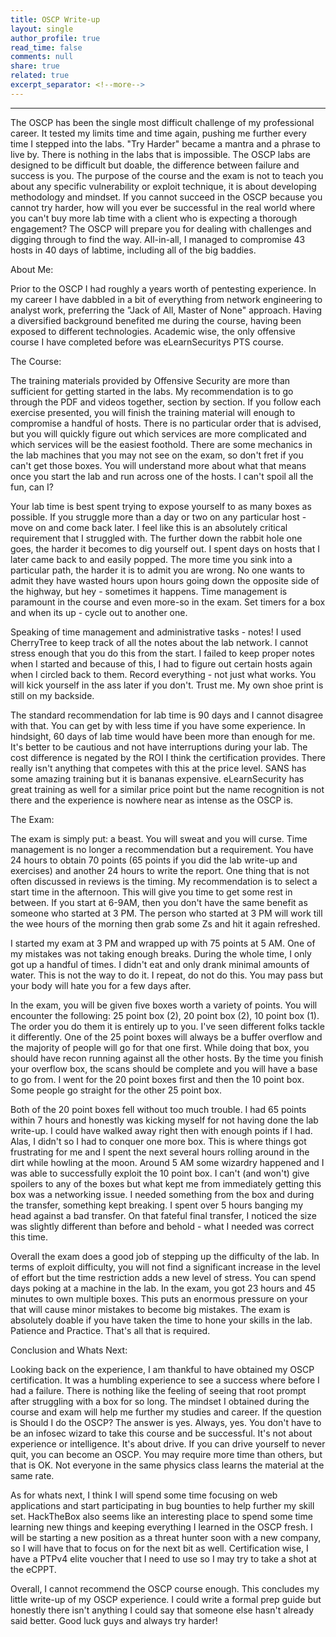 ```yaml
---
title: OSCP Write-up
layout: single
author_profile: true
read_time: false
comments: null
share: true
related: true
excerpt_separator: <!--more-->
---
```

_______________________________________________________________________________________________________________________________________
The OSCP has been the single most difficult challenge of my professional career. It tested my limits time and time again, pushing me further every time I stepped into the labs. "Try Harder" became a mantra and a phrase to live by. There is nothing in the labs that is impossible. The OSCP labs are designed to be difficult but doable, the difference between failure and success is you. The purpose of the course and the exam is not to teach you about any specific vulnerability or exploit technique, it is about developing methodology and mindset. If you cannot succeed in the OSCP because you cannot try harder, how will you ever be successful in the real world where you can't buy more lab time with a client who is expecting a thorough engagement? The OSCP will prepare you for dealing with challenges and digging through to find the way. All-in-all, I managed to compromise 43 hosts in 40 days of labtime, including all of the big baddies. 
<!--more-->

About Me:

Prior to the OSCP I had roughly a years worth of pentesting experience. In my career I have dabbled in a bit of everything from network engineering to analyst work, preferring the "Jack of All, Master of None" approach. Having a diversified background benefited me during the course, having been exposed to different technologies. Academic wise, the only offensive course I have completed before was eLearnSecuritys PTS course. 

The Course:

The training materials provided by Offensive Security are more than sufficient for getting started in the labs. My recommendation is to go through the PDF and videos together, section by section. If you follow each exercise presented, you will finish the training material will enough to compromise a handful of hosts. There is no particular order that is advised, but you will quickly figure out which services are more complicated and which services will be the easiest foothold. There are some mechanics in the lab machines that you may not see on the exam, so don't fret if you can't get those boxes. You will understand more about what that means once you start the lab and run across one of the hosts. I can't spoil all the fun, can I? 

Your lab time is best spent trying to expose yourself to as many boxes as possible. If you struggle more than a day or two on any particular host - move on and come back later. I feel like this is an absolutely critical requirement that I struggled with. The further down the rabbit hole one goes, the harder it becomes to dig yourself out. I spent days on hosts that I later came back to and easily popped. The more time you sink into a particular path, the harder it is to admit you are wrong. No one wants to admit they have wasted hours upon hours going down the opposite side of the highway, but hey - sometimes it happens. Time management is paramount in the course and even more-so in the exam. Set timers for a box and when its up - cycle out to another one. 

Speaking of time management and administrative tasks - notes! I used CherryTree to keep track of all the notes about the lab network. I cannot stress enough that you do this from the start. I failed to keep proper notes when I started and because of this, I had to figure out certain hosts again when I circled back to them. Record everything - not just what works. You will kick yourself in the ass later if you don't. Trust me. My own shoe print is still on my backside. 

The standard recommendation for lab time is 90 days and I cannot disagree with that. You can get by with less time if you have some experience. In hindsight, 60 days of lab time would have been more than enough for me. It's better to be cautious and not have interruptions during your lab. The cost difference is negated by the ROI I think the certification provides. There really isn't anything that competes with this at the price level. SANS has some amazing training but it is bananas expensive. eLearnSecurity has great training as well for a similar price point but the name recognition is not there and the experience is nowhere near as intense as the OSCP is. 

The Exam:

The exam is simply put: a beast. You will sweat and you will curse. Time management is no longer a recommendation but a requirement. You have 24 hours to obtain 70 points (65 points if you did the lab write-up and exercises) and another 24 hours to write the report. One thing that is not often discussed in reviews is the timing. My recommendation is to select a start time in the afternoon. This will give you time to get some rest in between. If you start at 6-9AM, then you don't have the same benefit as someone who started at 3 PM. The person who started at 3 PM will work till the wee hours of the morning then grab some Zs and hit it again refreshed. 

I started my exam at 3 PM and wrapped up with 75 points at 5 AM. One of my mistakes was not taking enough breaks. During the whole time, I only got up a handful of times. I didn't eat and only drank minimal amounts of water. This is not the way to do it. I repeat, do not do this. You may pass but your body will hate you for a few days after. 

In the exam, you will be given five boxes worth a variety of points. You will encounter the following: 25 point box (2), 20 point box (2), 10 point box (1). The order you do them it is entirely up to you. I've seen different folks tackle it differently. One of the 25 point boxes will always be a buffer overflow and the majority of people will go for that one first.  While doing that box, you should have recon running against all the other hosts. By the time you finish your overflow box, the scans should be complete and you will have a base to go from. I went for the 20 point boxes first and then the 10 point box. Some people go straight for the other 25 point box. 

Both of the 20 point boxes fell without too much trouble. I had 65 points within 7 hours and honestly was kicking myself for not having done the lab write-up. I could have walked away right then with enough points if I had. Alas, I didn't so I had to conquer one more box. This is where things got frustrating for me and I spent the next several hours rolling around in the dirt while howling at the moon. Around 5 AM some wizardry happened and I was able to successfully exploit the 10 point box. I can't (and won't) give spoilers to any of the boxes but what kept me from immediately getting this box was a networking issue. I needed something from the box and during the transfer, something kept breaking. I spent over 5 hours banging my head against a bad transfer. On that fateful final transfer, I noticed the size was slightly different than before and behold - what I needed was correct this time. 

Overall the exam does a good job of stepping up the difficulty of the lab. In terms of exploit difficulty, you will not find a significant increase in the level of effort but the time restriction adds a new level of stress. You can spend days poking at a machine in the lab. In the exam, you got 23 hours and 45 minutes to own multiple boxes. This puts an enormous pressure on your that will cause minor mistakes to become big mistakes. The exam is absolutely doable if you have taken the time to hone your skills in the lab. Patience and Practice. That's all that is required.

Conclusion and Whats Next:

Looking back on the experience, I am thankful to have obtained my OSCP certification. It was a humbling experience to see a success where before I had a failure. There is nothing like the feeling of seeing that root prompt after struggling with a box for so long. The mindset I obtained during the course and exam will help me further my studies and career. If the question is Should I do the OSCP? The answer is yes. Always, yes. You don't have to be an infosec wizard to take this course and be successful. It's not about experience or intelligence. It's about drive. If you can drive yourself to never quit, you can become an OSCP. You may require more time than others, but that is OK. Not everyone in the same physics class learns the material at the same rate. 

As for whats next, I think I will spend some time focusing on web applications and start participating in bug bounties to help further my skill set. HackTheBox also seems like an interesting place to spend some time learning new things and keeping everything I learned in the OSCP fresh. I will be starting a new position as a threat hunter soon with a new company, so I will have that to focus on for the next bit as well. Certification wise, I have a PTPv4 elite voucher that I need to use so I may try to take a shot at the eCPPT.

Overall, I cannot recommend the OSCP course enough. This concludes my little write-up of my OSCP experience. I could write a formal prep guide but honestly there isn't anything I could say that someone else hasn't already said better. Good luck guys and always try harder!
